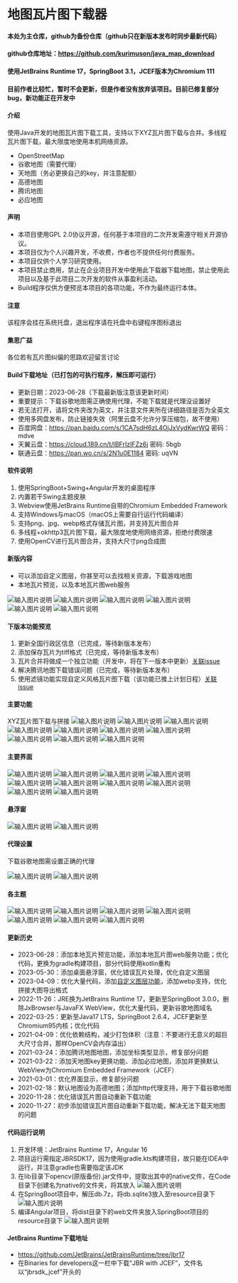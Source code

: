 # 地图瓦片图下载器

#### 本处为主仓库，github为备份仓库（github只在新版本发布时同步最新代码）
#### github仓库地址：https://github.com/kurimuson/java_map_download

#### 使用JetBrains Runtime 17，SpringBoot 3.1，JCEF版本为Chromium 111

#### 目前作者比较忙，暂时不会更新，但是作者没有放弃该项目。目前已修复部分bug，新功能正在开发中

#### 介绍
使用Java开发的地图瓦片图下载工具，支持以下XYZ瓦片图下载与合并。多线程瓦片图下载，最大限度地使用本机网络资源。
- OpenStreetMap
- 谷歌地图（需要代理）
- 天地图（务必更换自己的key，并注意配额）
- 高德地图
- 腾讯地图
- 必应地图

#### 声明
- 本项目使用GPL 2.0协议开源，任何基于本项目的二次开发需遵守相关开源协议。
- 本项目仅为个人兴趣开发，不收费，作者也不提供任何付费服务。
- 本项目仅供个人学习研究使用。
- 本项目禁止商用，禁止在企业项目开发中使用此下载器下载地图，禁止使用此项目以及基于此项目二次开发的软件从事盈利活动。
- Build程序仅供方便预览本项目的各项功能，不作为最终运行本体。

#### 注意
该程序会挂在系统托盘，退出程序请在托盘中右键程序图标退出

#### 集思广益
各位若有瓦片图纠偏的思路欢迎留言讨论

#### Build下载地址（已打包的可执行程序，解压即可运行）
- 更新日期：2023-06-28（下载最新版注意该更新时间）
- 重要提示：下载谷歌地图需正确使用代理，不能下载就是代理没设置好
- 若无法打开，请将文件夹改为英文，并注意文件夹所在详细路径是否为全英文
- 使用多网盘发布，防止链接失效（阿里云盘不允许分享压缩包，故不使用）
- 百度网盘：https://pan.baidu.com/s/1CA7sdH6zL4OjJxVydKwrWQ  密码：mdve 
- 天翼云盘：https://cloud.189.cn/t/IBFrIzIFZz6j 密码: 5bgb
- 联通云盘：https://pan.wo.cn/s/2N1u0E1184 密码: uqVN

#### 软件说明
1. 使用SpringBoot+Swing+Angular开发的桌面程序
2. 内置若干Swing主题皮肤
3. Webview使用JetBrains Runtime自带的Chromium Embedded Framework
4. 支持Windows与macOS（macOS上需要自行运行代码编译）
5. 支持png、jpg、webp格式存储瓦片图，并支持瓦片图合并
6. 多线程+okhttp3瓦片图下载，最大限度地使用网络资源，拒绝付费限速
7. 使用OpenCV进行瓦片图合并，支持大尺寸png合成图

#### 新版内容
- 可以添加自定义图层，你甚至可以去找相关资源，下载游戏地图
- 本地瓦片预览，以及本地瓦片图web服务

![输入图片说明](Other/image/frame/add-tile-setting.png)
![输入图片说明](Other/image/frame/add-tile-frame.png)
![输入图片说明](Other/image/tile/AQGA19U6SF0O7TQJGZGR8Q.png)
![输入图片说明](Other/image/frame/tile-view-setting.png)
![输入图片说明](Other/image/frame/tile-view-frame-1.png)
![输入图片说明](Other/image/frame/tile-view-browser.png)

#### 下版本功能预览
1. 更新全国行政区信息（已完成，等待新版本发布）
2. 添加保存瓦片为tiff格式（已完成，等待新版本发布）
3. 瓦片合并将做成一个独立功能（开发中，将在下一版本中更新）[关联issue](https://gitee.com/CrimsonHu/java_map_download/issues/I7CA35)
4. 解决腾讯地图下载错误问题（已完成，等待新版本发布）
5. 使用滤镜功能实现自定义风格瓦片图下载（该功能已推上计划日程）[关联issue](https://gitee.com/CrimsonHu/java_map_download/issues/I7B3XK)

#### 主要功能
XYZ瓦片图下载与拼接
![输入图片说明](Other/image/tile/163712_032f9f19_1403243.webp)
![输入图片说明](Other/image/tile/192008_a3e72cda_1403243.webp)
![输入图片说明](Other/image/tile/194201_51cbcc76_1403243.webp)
![输入图片说明](Other/image/tile/ZWGLCVCLS2V57.png)
![输入图片说明](Other/image/tile/YL2S6HW.png)
![输入图片说明](Other/image/tile/235757_070c3fc7_1403243.webp)
![输入图片说明](Other/image/tile/191831_0fe37c36_1403243.webp)
![输入图片说明](Other/image/tile/191841_58a9107e_1403243.webp)
![输入图片说明](Other/image/tile/184433_266b9408_1403243.webp)
![输入图片说明](Other/image/tile/AQGA19U6SF0O7TQJGZGR8Q.png)

#### 主要界面
![输入图片说明](Other/image/frame/main-frame-1.png)
![输入图片说明](Other/image/frame/main-frame-2.png)
![输入图片说明](Other/image/frame/main-frame-3.png)
![输入图片说明](Other/image/frame/download-frame-1.png)
![输入图片说明](Other/image/frame/download-frame-2.png)
![输入图片说明](Other/image/frame/tile-view-setting.png)
![输入图片说明](Other/image/frame/tile-view-frame-1.png)
![输入图片说明](Other/image/frame/tile-view-browser.png)
![输入图片说明](Other/image/frame/add-tile-setting.png)
![输入图片说明](Other/image/frame/add-tile-frame.png)

#### 悬浮窗
![输入图片说明](Other/image/frame/float-window-1.png)
![输入图片说明](Other/image/frame/float-window-2.png)

#### 代理设置

下载谷歌地图需设置正确的代理

![输入图片说明](Other/image/frame/proxy-1.png)
![输入图片说明](Other/image/frame/proxy-2.png)

#### 各主题
![输入图片说明](Other/image/frame/theme-1.png)
![输入图片说明](Other/image/frame/theme-2.png)
![输入图片说明](Other/image/frame/theme-3.png)
![输入图片说明](Other/image/frame/theme-4.png)
![输入图片说明](Other/image/frame/theme-5.png)
![输入图片说明](Other/image/frame/theme-6.png)
![输入图片说明](Other/image/frame/theme-7.png)

#### 更新历史
- 2023-06-28：添加本地瓦片预览功能，添加本地瓦片图web服务功能；优化代码，更换为gradle构建项目，部分代码使用kotlin重构
- 2023-05-30：添加桌面悬浮窗，优化错误瓦片处理，优化自定义图层
- 2023-04-09：优化大量代码，添加[自定义图层功能](https://gitee.com/CrimsonHu/java_map_download/issues/I6KPWN)，添加webp支持，优化拼接大图导出格式
- 2022-11-26：JRE换为JetBrains Runtime 17，更新至SpringBoot 3.0.0，删除JxBrowser与JavaFX WebView，优化大量代码，更新谷歌地图域名
- 2022-03-25：更新至Java17 LTS，SpringBoot 2.6.4，JCEF更新至Chromium95内核；优化代码
- 2021-04-09：优化依赖结构，减少打包体积（注意：不要进行无意义的超巨大尺寸合并，那样OpenCV会内存溢出）
- 2021-03-24：添加腾讯地图地图，添加坐标类型显示，修复部分问题
- 2021-03-22：添加天地图key更换功能、添加必应地图，添加并更换默认WebView为Chromium Embedded Framework（JCEF）
- 2021-03-01：优化界面显示，修复部分问题
- 2021-02-18：默认地图设为高德地图；添加http代理支持，用于下载谷歌地图
- 2020-11-28：优化错误瓦片图自动重新下载功能
- 2020-11-27：初步添加错误瓦片图自动重新下载功能，解决无法下载天地图的问题

#### 代码运行说明
1. 开发环境：JetBrains Runtime 17，Angular 16
2. 项目运行需指定JBRSDK17，因为使用gradle.kts构建项目，故只能在IDEA中运行，并注意gradle也需要指定该JDK
3. 在lib目录下opencv(原版备份).jar文件中，提取出其中的native文件，在Code目录下创建名为native的文件夹，将其放入
![输入图片说明](Other/image/other/opencv.png)
4. 在SpringBoot项目中，解压db.7z，将db.sqlite3放入至resource目录下
![输入图片说明](Other/image/other/sqlite.png)
5. 编译Angular项目，将dist目录下的web文件夹放入SpringBoot项目的resource目录下
![输入图片说明](Other/image/other/web.png)

#### JetBrains Runtime下载地址
- https://github.com/JetBrains/JetBrainsRuntime/tree/jbr17
- 在Binaries for developers这一栏中下载“JBR with JCEF”，文件名以“jbrsdk_jcef”开头的


